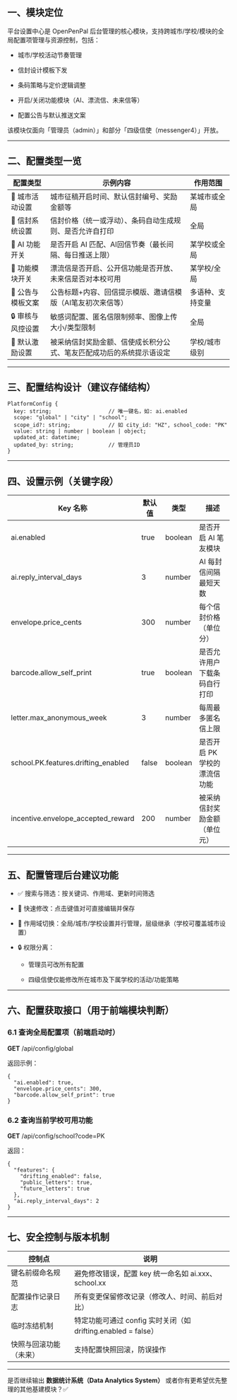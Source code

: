 ## **一、模块定位**

  

平台设置中心是 OpenPenPal 后台管理的核心模块，支持跨城市/学校/模块的全局配置项管理与资源控制，包括：

- 城市/学校活动节奏管理
    
- 信封设计模板下发
    
- 条码策略与定价逻辑调整
    
- 开启/关闭功能模块（AI、漂流信、未来信等）
    
- 配置公告与默认推送文案
    

  

该模块仅面向「管理员（admin）」和部分「四级信使（messenger4）」开放。

---

## **二、配置类型一览**

|**配置类型**|**示例内容**|**作用范围**|
|---|---|---|
|📍 城市活动设置|城市征稿开启时间、默认信封编号、奖励金额等|某城市或全局|
|🧾 信封系统设置|信封价格（统一或浮动）、条码自动生成规则、是否允许自打印|全局|
|🧠 AI 功能开关|是否开启 AI 匹配、AI回信节奏（最长间隔、每日推送上限）|某学校或全局|
|📨 功能模块开关|漂流信是否开启、公开信功能是否开放、未来信是否对本校可用|某学校/全局|
|📢 公告与模板文案|公告标题+内容、回信提示模版、邀请信模版（AI笔友初次来信等）|多语种、支持变量|
|🔒 审核与风控设置|敏感词配置、匿名信限制频率、图像上传大小/类型限制|全局|
|💬 默认激励设置|被采纳信封奖励金额、信使成长积分公式、笔友匹配成功后的系统提示语设定|学校/城市级别|

---

## **三、配置结构设计（建议存储结构）**

```
PlatformConfig {
  key: string;                  // 唯一键名，如: ai.enabled
  scope: "global" | "city" | "school";
  scope_id?: string;            // 如 city_id: "HZ", school_code: "PK"
  value: string | number | boolean | object;
  updated_at: datetime;
  updated_by: string;           // 管理员ID
}
```

---

## **四、设置示例（关键字段）**

|**Key 名称**|**默认值**|**类型**|**描述**|
|---|---|---|---|
|ai.enabled|true|boolean|是否开启 AI 笔友模块|
|ai.reply_interval_days|3|number|AI 每封信间隔最短天数|
|envelope.price_cents|300|number|每个信封价格（单位分）|
|barcode.allow_self_print|true|boolean|是否允许用户下载条码自行打印|
|letter.max_anonymous_week|3|number|每周最多匿名信上限|
|school.PK.features.drifting_enabled|false|boolean|是否开启 PK 学校的漂流信功能|
|incentive.envelope_accepted_reward|200|number|被采纳信封奖励金额（单位元）|

---

## **五、配置管理后台建议功能**

- ✅ 搜索与筛选：按关键词、作用域、更新时间筛选
    
- 📝 快速修改：点击键值对可直接编辑并保存
    
- 🧭 作用域切换：全局/城市/学校设置并行管理，层级继承（学校可覆盖城市设置）
    
- 🔒 权限分离：
    
    - 管理员可改所有配置
        
    - 四级信使仅能修改所在城市及下属学校的活动/功能策略
        
    

---

## **六、配置获取接口（用于前端模块判断）**

  

### **6.1 查询全局配置项（前端启动时）**

  

**GET** /api/config/global

  

返回示例：

```
{
  "ai.enabled": true,
  "envelope.price_cents": 300,
  "barcode.allow_self_print": true
}
```

### **6.2 查询当前学校可用功能**

  

**GET** /api/config/school?code=PK

  

返回：

```
{
  "features": {
    "drifting_enabled": false,
    "public_letters": true,
    "future_letters": true
  },
  "ai.reply_interval_days": 2
}
```

---

## **七、安全控制与版本机制**

|**控制点**|**说明**|
|---|---|
|键名前缀命名规范|避免修改错误，配置 key 统一命名如 ai.xxx、school.xx|
|配置操作记录日志|所有变更保留修改记录（修改人、时间、前后对比）|
|临时冻结机制|特定功能可通过 config 实时关闭（如 drifting.enabled = false）|
|快照与回滚功能（未来）|支持配置快照回滚，防误操作|

---

是否继续输出 **数据统计系统（Data Analytics System）** 或者你有更希望优先整理的其他基建模块？✅
